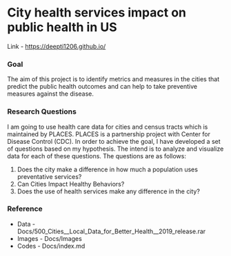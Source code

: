 # City health services impact on public health in US

Link - https://deepti1206.github.io/

### Goal
The aim of this project is to identify metrics and measures in the cities that predict the public health outcomes and can help to take preventive measures against the disease.

### Research Questions

I am going to use health care data for cities and census tracts which is maintained by PLACES. PLACES is a partnership project with Center for Disease Control (CDC). In order to achieve the goal, I have developed a set of questions based on my hypothesis. The intend is to analyze and visualize data for each of these questions. The questions are as follows:

1. Does the city make a difference in how much a population uses preventative services?
2. Can Cities Impact Healthy Behaviors?
3. Does the use of health services make any difference in the city?


### Reference

- Data - Docs/500_Cities__Local_Data_for_Better_Health__2019_release.rar
- Images - Docs/Images
- Codes - Docs/index.md
